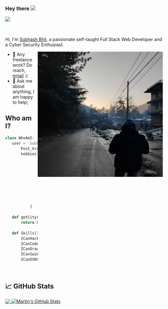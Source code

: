 ### Hey there <img src="https://media.giphy.com/media/hvRJCLFzcasrR4ia7z/giphy.gif" width="25px">
<a href="https://discord.gg/VUZN2MJZ">
 <!-- <img align="left" alt="Subhash's Discord" width="22px" src="https://raw.githubusercontent.com/peterthehan/peterthehan/master/assets/discord.svg" /> -->
</a>
<a href="https://twitter.com/subhash_0x">
 <!--   <img align="left" alt="Subhash Bhil | Twitter" width="22px" src="https://raw.githubusercontent.com/peterthehan/peterthehan/master/assets/twitter.svg" /> -->
</a>
<a href="https://www.linkedin.com/in/subhashx/">
   <!--  <img align="left" alt="Subhash's LinkedIN" width="22px" src="https://raw.githubusercontent.com/peterthehan/peterthehan/master/assets/linkedin.svg" /> -->
</a>
<a href="https://open.spotify.com/user/31dn7q3i6kq4otwv7xpi7qwmivme">
 <!--   <img align="left" alt="Subhash's Spotify" width="22px" src="https://raw.githubusercontent.com/peterthehan/peterthehan/master/assets/spotify.svg" /> -->
</a>

![](https://visitor-badge.glitch.me/badge?page_id=subhash0x)

<br />

Hi, I'm [Subhash Bhil](https://www.linkedin.com/in/subhashx/), a passionate self-taught Full Stack Web Developer and a Cyber Security Enthusiast.


<img src = 'https://github.com/subhash0x/subhash0x/blob/main/me.jpeg' alt = 'Awesome Matrix Code' align='right' height='400px' width='400px' />
  
- 💼 Any freelance work? Do reach, [email](mailto:subhash0x@gmail.com) :)
- 💬 Ask me about anything, I am happy to help;

 ## Who am I?
 ```python
 class WhoAmI:
 	user = 'Subhash Bhil'
		Post_Graduate_degrees_From = "NIT Warangal"
		hobbies = [
				'Hack Hack Hack',
				'Watching Sci-Fi Movies/series',
				'Reading'
				'Traveling'
				'Exercise'
				'Hiking'
				'Yoga'
				'Trading'
				'Swimming'
			]
	
	def getCity():
		return Somewhere_On_Planet_🌏()
	
	def Skills():
		ICanHack()
		ICanCode()
		ICanDraw()
		ICanSwim()
		ICanOSNT()
		
	
 ```
 
 ## &#x1f4c8; GitHub Stats

<a href="https://github.com/subhash0x/subhash0x">
  <img align="center" src="https://github-readme-stats.vercel.app/api/top-langs/?username=subhash0x&hide=java,html,tex&title_color=ffffff&text_color=c9cacc&icon_color=2bbc8a&bg_color=1d1f21&langs_count=3" />
</a>
<a href="https://github.com/subhash0x/subhash0x">
  <img align="center" src="https://github-readme-stats.vercel.app/api?username=subhash0x&show_icons=true&line_height=27&count_private=true&title_color=ffffff&text_color=c9cacc&icon_color=2bbc8a&bg_color=1d1f21" alt="Martin's GitHub Stats" />
</a>



